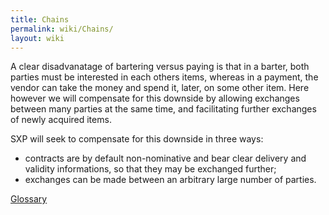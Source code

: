 ```yaml
---
title: Chains
permalink: wiki/Chains/
layout: wiki
---
```


A clear disadvanatage of bartering versus paying is that in a barter,
both parties must be interested in each others items, whereas in a
payment, the vendor can take the money and spend it, later, on some
other item. Here however we will compensate for this downside by
allowing exchanges between many parties at the same time, and
facilitating further exchanges of newly acquired items.

SXP will seek to compensate for this downside in three ways:

-   contracts are by default non-nominative and bear clear delivery and
    validity informations, so that they may be exchanged further;
-   exchanges can be made between an arbitrary large number of parties.

[Glossary](/wiki/Glossary "wikilink")
